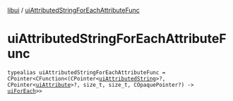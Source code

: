 [libui](index.md) / [uiAttributedStringForEachAttributeFunc](./ui-attributed-string-for-each-attribute-func.md)

# uiAttributedStringForEachAttributeFunc

`typealias uiAttributedStringForEachAttributeFunc = CPointer<CFunction<(CPointer<`[`uiAttributedString`](ui-attributed-string.md)`>?, CPointer<`[`uiAttribute`](ui-attribute.md)`>?, size_t, size_t, COpaquePointer?) -> `[`uiForEach`](ui-for-each.md)`>>`
